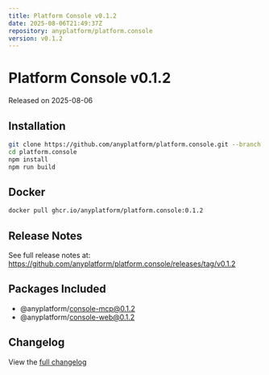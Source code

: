 ```yaml
---
title: Platform Console v0.1.2
date: 2025-08-06T21:49:37Z
repository: anyplatform/platform.console
version: v0.1.2
---
```


# Platform Console v0.1.2

Released on 2025-08-06

## Installation

```bash
git clone https://github.com/anyplatform/platform.console.git --branch v0.1.2
cd platform.console
npm install
npm run build
```

## Docker

```bash
docker pull ghcr.io/anyplatform/platform.console:0.1.2
```

## Release Notes

See full release notes at: https://github.com/anyplatform/platform.console/releases/tag/v0.1.2

## Packages Included

- @anyplatform/console-mcp@0.1.2
- @anyplatform/console-web@0.1.2

## Changelog

View the [full changelog](https://github.com/anyplatform/platform.console/compare/v0.1.2)
